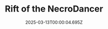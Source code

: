 ---
title: "Rift of the NecroDancer"
id: 2073250
date: 2025-03-13T00:00:04.695Z
link: games/steam/recent/rift-of-the-necrodancer
image: http://media.steampowered.com/steamcommunity/public/images/apps/2073250/c098e2f779cadbb9e24a58a0e0763ec65b82b4b5.jpg
playtime_2weeks: 967
playtime_forever: 1425
playtime_windows_forever: 0
playtime_mac_forever: 0
playtime_linux_forever: 1425
playtime_deck_forever: 1425
---